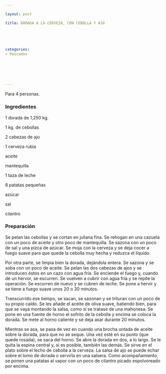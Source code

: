 ```yaml
---

layout: post

title: DORADA A LA CERVEZA, CON CEBOLLA Y AJO





categories:
- Pescados






---
```


Para 4 personas.

<h3>Ingredientes</h3>

1 dorada de 1,250 kg.

1 kg. de cebollas

2 cabezas de ajo

1 cerveza rubia

aceite

mantequilla

1 taza de leche

8 patatas pequeñas

azúcar

sal

cilantro

<h3>Preparación</h3>

Se pelan las cebollas y se cortan en juliana fina. Se rehogan en una cazuela con un poco de aceite y otro poco de mantequilla. Se sazona con un poco de sal y una pizca de azúcar. Se moja con la cerveza y se deja cocer a fuego suave para que quede la cebolla muy hecha y reduzca el líquido.

Por otra parte, se limpia bien la dorada, dejándola entera. Se sazona y se soba con un poco de aceite. Se pelan las dos cabezas de ajos y se introducen éstos en un cazo con agua fría. Se enciende el fuego y, cuando dé un hervor, se escurren. Se vuelven a cubrir con agua fría y se repite la operación. Se escurren de nuevo y se cubren de leche. Se pone a hervir y se tiene a fuego suave unos 20 o 30 minutos.

Transcurrido ese tiempo, se sacan, se sazonan y se trituran con un poco de su propio caldo. Se les añade el aceite de oliva suave, batiendo bien, para que se vaya montando la salsa, como si se tratase de una mahonesa. Se pone en una fuente de horno el sofrito de la cebolla y encima se coloca la dorada. Se mete al horno caliente y se deja asar durante 20 minutos.

Mientras se asa, se pasa de vez en cuando una brocha untada de aceite sobre la dorada, para que no se seque. Una vez esté en su punto (que quede rosada), se saca del horno. Se abre la dorada en dos, a lo largo. Se le quita la espina central y, si es posible, también las demás. Se sirve en el plato sobre el lecho de cebolla a la cerveza. La salsa de ajo se puede echar sobre el lomo de dorada o servirla en una salsera. Como acompañamiento, se ponen una patatas al vapor con un poco de cilantro picado espolvoreado por encima.